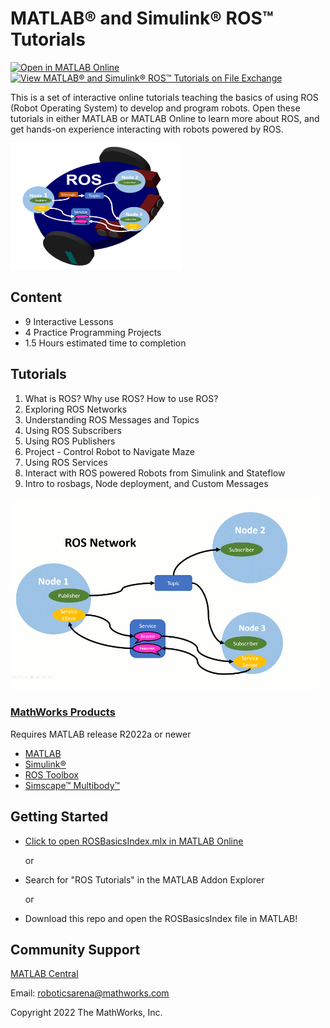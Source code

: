 # MATLAB&reg; and Simulink&reg; ROS&trade; Tutorials


[![Open in MATLAB Online](https://www.mathworks.com/images/responsive/global/open-in-matlab-online.svg)](https://matlab.mathworks.com/open/github/v1?repo=https://github.com/mathworks-robotics/matlab-and-simulink-ros-tutorials&file=ROSBasicsIndex.mlx) [![View MATLAB® and Simulink® ROS™ Tutorials on File Exchange](https://www.mathworks.com/matlabcentral/images/matlab-file-exchange.svg)](https://www.mathworks.com/matlabcentral/fileexchange/118630-matlab-and-simulink-ros-tutorials)


This is a set of interactive online tutorials teaching the basics of using ROS (Robot Operating System) to develop and program robots. Open these tutorials in either MATLAB or MATLAB Online to learn more about ROS, and get hands-on experience interacting with robots powered by ROS.


<img src="./lib/Resources/Images/RPROSbot.PNG" width="274" height="202">

## Content

- 9 Interactive Lessons
- 4 Practice Programming Projects
- 1.5 Hours estimated time to completion

## Tutorials

1. What is ROS? Why use ROS? How to use ROS?
2. Exploring ROS Networks
3. Understanding ROS Messages and Topics
4. Using ROS Subscribers
5. Using ROS Publishers
6. Project - Control Robot to Navigate Maze
7. Using ROS Services
8. Interact with ROS powered Robots from Simulink and Stateflow
9. Intro to rosbags, Node deployment, and Custom Messages

<img src="./Lessons/1_WhatWhyHowROS/IntroROS.gif" width="493" height="308">


### [MathWorks Products](http://www.mathworks.com)

Requires MATLAB release R2022a or newer
- [MATLAB](https://www.mathworks.com/products/matlab.html)
- [Simulink&reg;](https://www.mathworks.com/products/simulink.html)
- [ROS Toolbox](https://www.mathworks.com/products/ros.html)
- [Simscape&trade; Multibody&trade;](https://www.mathworks.com/products/simscape-multibody.html)

## Getting Started 

- [Click to open ROSBasicsIndex.mlx in MATLAB Online](https://matlab.mathworks.com/open/github/v1?repo=https://github.com/mathworks-robotics/matlab-and-simulink-ros-tutorials&file=ROSBasicsIndex.mlx)

    or

- Search for "ROS Tutorials" in the MATLAB Addon Explorer

    or

- Download this repo and open the ROSBasicsIndex file in MATLAB!


## Community Support
[MATLAB Central](https://www.mathworks.com/matlabcentral)

Email: roboticsarena@mathworks.com

Copyright 2022 The MathWorks, Inc.


